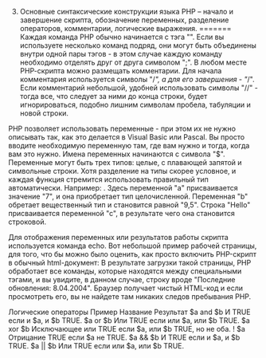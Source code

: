 3.	Основные синтаксические конструкции языка PHP – начало и завершение скрипта, обозначение переменных, разделение операторов, комментарии, логические выражения.
=======
Каждая команда РНР обычно начинается с тэга "<?php" и заканчивается "?>". Если вы используете несколько команд подряд, они могут быть объединены внутри одной пары тэгов - в этом случае каждую команду необходимо отделять друг от друга символом ";". В любом месте РНР-скрипта можно размещать комментарии. Для начала комментария используется символы "/*", а для его завершения - "*/". Если комментарий небольшой, удобней использовать символы "//" - тогда все, что следует за ними до конца строки, будет игнорироваться, подобно лишним символам пробела, табуляции и новой строки. 

РНР позволяет использовать переменные - при этом их не нужно описывать так, как это делается в Visual Basic или Pascal. Вы просто вводите необходимую переменную там, где вам нужно и тогда, когда вам это нужно. Имена переменных начинаются с символа "$". Переменные могут быть трех типов: целые, с плавающей запятой и символьные строки. Хотя разделение на типы скорее условное, и каждая функция стремится использовать правильный тип автоматически. Например: <?php $a = 7; $b = 9.5; $c = "Hello"; ?>. Здесь переменной "а" присваивается значение "7", и она приобретает тип целочисленной. Переменная "b" обретает вещественный тип и становится равной "9,5". Строка "Hello" присваивается переменной "с", в результате чего она становится строковой.

Для отображения переменных или результатов работы скрипта используется команда echo. Вот небольшой пример рабочей страницы, для того, что бы можно было оценить, как просто включить PHP-скрипт в обычный html-документ: <?php $d = date(d.m.Y); echo "Последние обновления: $d "; ?> В результате загрузки такой страницы, РНР обработает все команды, которые находятся между специальными тэгами, и вы увидите, в данном случае, строку вроде "Последние обновления: 8.04.2004". Браузер получает чистый HTML-код и если просмотреть его, вы не найдете там никаких следов пребывания РНР.

Логические операторы
Пример	Название	Результат
$a and $b	И	TRUE если и $a, и $b TRUE.
$a or $b	Или	TRUE если или $a, или $b TRUE.
$a xor $b	Исключающее или	TRUE если $a, или $b TRUE, но не оба.
! $a	Отрицание	TRUE если $a не TRUE.
$a && $b	И	TRUE если и $a, и $b TRUE.
$a || $b	Или	TRUE если или $a, или $b TRUE.
